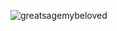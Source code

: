 ![greatsagemybeloved](https://github.com/user-attachments/assets/cdf1fdf6-35d8-4361-8706-cff8f2be33b5)
